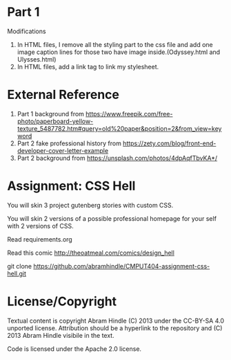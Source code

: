 Part 1
====================
Modifications
1. In HTML files, I remove all the styling part to the css file and add one image caption lines for those two have image inside.(Odyssey.html and Ulysses.html)
2. In HTML files, add a link tag to link my stylesheet.

External Reference
=================
1. Part 1 background from https://www.freepik.com/free-photo/paperboard-yellow-texture_5487782.htm#query=old%20paper&position=2&from_view=keyword
2. Part 2 fake professional history from https://zety.com/blog/front-end-developer-cover-letter-example
3. Part 2 background from https://unsplash.com/photos/4dpAqfTbvKA*/

Assignment: CSS Hell
====================

You will skin 3 project gutenberg stories with custom CSS.

You will skin 2 versions of a possible professional homepage for your
self with 2 versions of CSS.

Read requirements.org

Read this comic http://theoatmeal.com/comics/design_hell

git clone https://github.com/abramhindle/CMPUT404-assignment-css-hell.git

License/Copyright
=================

Textual content is copyright Abram Hindle (C) 2013 under the CC-BY-SA
4.0 unported license. Attribution should be a hyperlink to the
repository and (C) 2013 Abram Hindle visibile in the text.

Code is licensed under the Apache 2.0 license.


